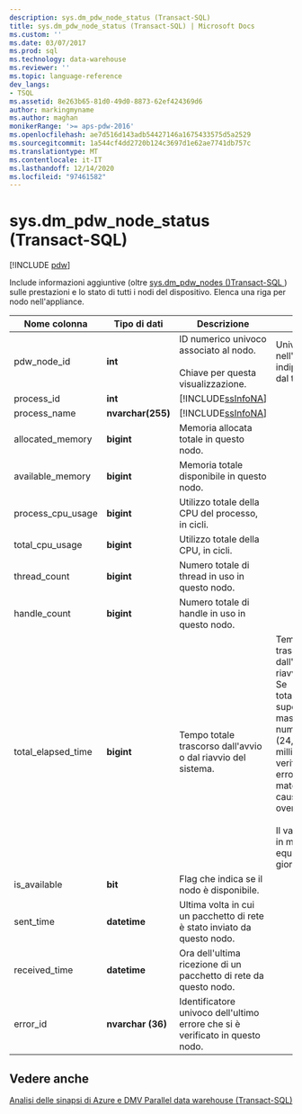 ```yaml
---
description: sys.dm_pdw_node_status (Transact-SQL)
title: sys.dm_pdw_node_status (Transact-SQL) | Microsoft Docs
ms.custom: ''
ms.date: 03/07/2017
ms.prod: sql
ms.technology: data-warehouse
ms.reviewer: ''
ms.topic: language-reference
dev_langs:
- TSQL
ms.assetid: 8e263b65-81d0-49d0-8873-62ef424369d6
author: markingmyname
ms.author: maghan
monikerRange: '>= aps-pdw-2016'
ms.openlocfilehash: ae7d516d143adb54427146a1675433575d5a2529
ms.sourcegitcommit: 1a544cf4dd2720b124c3697d1e62ae7741db757c
ms.translationtype: MT
ms.contentlocale: it-IT
ms.lasthandoff: 12/14/2020
ms.locfileid: "97461582"
---
```

# <a name="sysdm_pdw_node_status-transact-sql"></a>sys.dm_pdw_node_status (Transact-SQL)

[!INCLUDE [pdw](../../includes/applies-to-version/pdw.md)]

  Include informazioni aggiuntive (oltre [sys.dm_pdw_nodes &#40;&#41;Transact-SQL ](../../relational-databases/system-dynamic-management-views/sys-dm-pdw-nodes-transact-sql.md)) sulle prestazioni e lo stato di tutti i nodi del dispositivo. Elenca una riga per nodo nell'appliance.  
  
|Nome colonna|Tipo di dati|Descrizione|Range|  
|-----------------|---------------|-----------------|-----------|  
|pdw_node_id|**int**|ID numerico univoco associato al nodo.<br /><br /> Chiave per questa visualizzazione.|Univoco nell'appliance, indipendentemente dal tipo.|  
|process_id|**int**|[!INCLUDE[ssInfoNA](../../includes/ssinfona-md.md)]||  
|process_name|**nvarchar(255)**|[!INCLUDE[ssInfoNA](../../includes/ssinfona-md.md)]||  
|allocated_memory|**bigint**|Memoria allocata totale in questo nodo.||  
|available_memory|**bigint**|Memoria totale disponibile in questo nodo.||  
|process_cpu_usage|**bigint**|Utilizzo totale della CPU del processo, in cicli.||  
|total_cpu_usage|**bigint**|Utilizzo totale della CPU, in cicli.||  
|thread_count|**bigint**|Numero totale di thread in uso in questo nodo.||  
|handle_count|**bigint**|Numero totale di handle in uso in questo nodo.||  
|total_elapsed_time|**bigint**|Tempo totale trascorso dall'avvio o dal riavvio del sistema.|Tempo totale trascorso dall'avvio o dal riavvio del sistema. Se total_elapsed_time supera il valore massimo per un numero intero (24,8 giorni in millisecondi), si verificherà un errore di materializzazione causato da un overflow.<br /><br /> Il valore massimo in millisecondi equivale a 24,8 giorni.|  
|is_available|**bit**|Flag che indica se il nodo è disponibile.||  
|sent_time|**datetime**|Ultima volta in cui un pacchetto di rete è stato inviato da questo nodo.||  
|received_time|**datetime**|Ora dell'ultima ricezione di un pacchetto di rete da questo nodo.||  
|error_id|**nvarchar (36)**|Identificatore univoco dell'ultimo errore che si è verificato in questo nodo.||  
  
## <a name="see-also"></a>Vedere anche  
 [Analisi delle sinapsi di Azure e DMV Parallel data warehouse &#40;Transact-SQL&#41;](../../relational-databases/system-dynamic-management-views/sql-and-parallel-data-warehouse-dynamic-management-views.md)  
  
  

